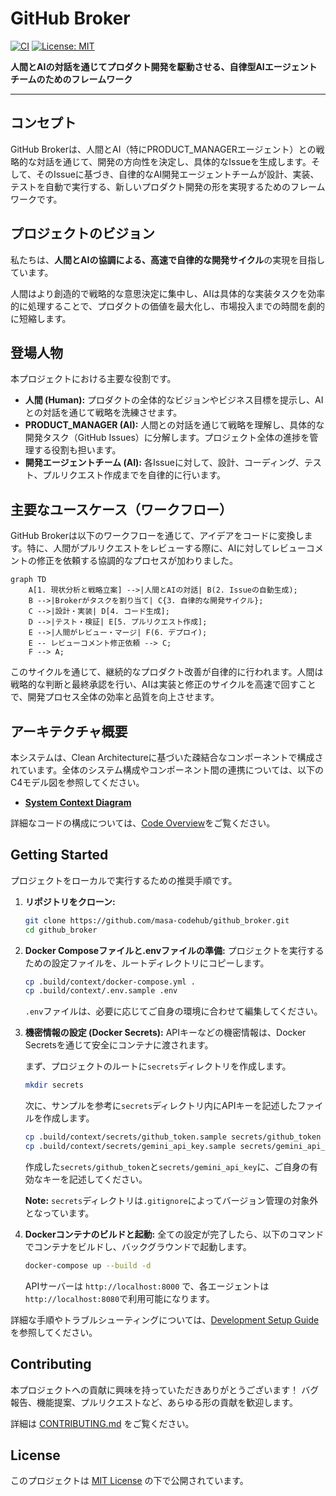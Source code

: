 # GitHub Broker

[![CI](https://github.com/masa-codehub/github_broker/actions/workflows/ci.yml/badge.svg)](https://github.com/masa-codehub/github_broker/actions/workflows/ci.yml)
[![License: MIT](https://img.shields.io/badge/License-MIT-yellow.svg)](https://opensource.org/licenses/MIT)

**人間とAIの対話を通じてプロダクト開発を駆動させる、自律型AIエージェントチームのためのフレームワーク**

---

## コンセプト

GitHub Brokerは、人間とAI（特にPRODUCT_MANAGERエージェント）との戦略的な対話を通じて、開発の方向性を決定し、具体的なIssueを生成します。そして、そのIssueに基づき、自律的なAI開発エージェントチームが設計、実装、テストを自動で実行する、新しいプロダクト開発の形を実現するためのフレームワークです。

## プロジェクトのビジョン

私たちは、**人間とAIの協調による、高速で自律的な開発サイクル**の実現を目指しています。

人間はより創造的で戦略的な意思決定に集中し、AIは具体的な実装タスクを効率的に処理することで、プロダクトの価値を最大化し、市場投入までの時間を劇的に短縮します。

## 登場人物

本プロジェクトにおける主要な役割です。

-   **人間 (Human):** プロダクトの全体的なビジョンやビジネス目標を提示し、AIとの対話を通じて戦略を洗練させます。
-   **PRODUCT_MANAGER (AI):** 人間との対話を通じて戦略を理解し、具体的な開発タスク（GitHub Issues）に分解します。プロジェクト全体の進捗を管理する役割も担います。
-   **開発エージェントチーム (AI):** 各Issueに対して、設計、コーディング、テスト、プルリクエスト作成までを自律的に行います。

## 主要なユースケース（ワークフロー）

GitHub Brokerは以下のワークフローを通じて、アイデアをコードに変換します。特に、人間がプルリクエストをレビューする際に、AIに対してレビューコメントの修正を依頼する協調的なプロセスが加わりました。

```mermaid
graph TD
    A[1. 現状分析と戦略立案] -->|人間とAIの対話| B(2. Issueの自動生成);
    B -->|Brokerがタスクを割り当て| C{3. 自律的な開発サイクル};
    C -->|設計・実装| D[4. コード生成];
    D -->|テスト・検証| E[5. プルリクエスト作成];
    E -->|人間がレビュー・マージ| F(6. デプロイ);
    E -- レビューコメント修正依頼 --> C;
    F --> A;
```

このサイクルを通じて、継続的なプロダクト改善が自律的に行われます。人間は戦略的な判断と最終承認を行い、AIは実装と修正のサイクルを高速で回すことで、開発プロセス全体の効率と品質を向上させます。

## アーキテクチャ概要

本システムは、Clean Architectureに基づいた疎結合なコンポーネントで構成されています。全体のシステム構成やコンポーネント間の連携については、以下のC4モデル図を参照してください。

-   [**System Context Diagram**](./docs/architecture/system_context.md)

詳細なコードの構成については、[Code Overview](./docs/architecture/code-overview.md)をご覧ください。

## Getting Started

プロジェクトをローカルで実行するための推奨手順です。

1.  **リポジトリをクローン:**
    ```bash
    git clone https://github.com/masa-codehub/github_broker.git
    cd github_broker
    ```

2.  **Docker Composeファイルと.envファイルの準備:**
    プロジェクトを実行するための設定ファイルを、ルートディレクトリにコピーします。
    ```bash
    cp .build/context/docker-compose.yml .
    cp .build/context/.env.sample .env
    ```
    `.env`ファイルは、必要に応じてご自身の環境に合わせて編集してください。

3.  **機密情報の設定 (Docker Secrets):**
    APIキーなどの機密情報は、Docker Secretsを通じて安全にコンテナに渡されます。
    
    まず、プロジェクトのルートに`secrets`ディレクトリを作成します。
    ```bash
    mkdir secrets
    ```
    次に、サンプルを参考に`secrets`ディレクトリ内にAPIキーを記述したファイルを作成します。
    ```bash
    cp .build/context/secrets/github_token.sample secrets/github_token
    cp .build/context/secrets/gemini_api_key.sample secrets/gemini_api_key
    ```
    作成した`secrets/github_token`と`secrets/gemini_api_key`に、ご自身の有効なキーを記述してください。
    
    **Note:** `secrets`ディレクトリは`.gitignore`によってバージョン管理の対象外となっています。

4.  **Dockerコンテナのビルドと起動:**
    全ての設定が完了したら、以下のコマンドでコンテナをビルドし、バックグラウンドで起動します。
    ```bash
    docker-compose up --build -d
    ```
    APIサーバーは `http://localhost:8000` で、各エージェントは`http://localhost:8080`で利用可能になります。

詳細な手順やトラブルシューティングについては、[Development Setup Guide](./docs/guides/development-setup.md)を参照してください。

## Contributing

本プロジェクトへの貢献に興味を持っていただきありがとうございます！
バグ報告、機能提案、プルリクエストなど、あらゆる形の貢献を歓迎します。

詳細は [CONTRIBUTING.md](./CONTRIBUTING.md) をご覧ください。

## License

このプロジェクトは [MIT License](./LICENSE) の下で公開されています。
